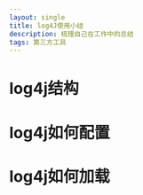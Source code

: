 ```yaml
---
layout: single
title: log4J使用小结 
description: 梳理自己在工作中的总结 
tags: 第三方工具
---
```


# log4j结构

# log4j如何配置

# log4j如何加载